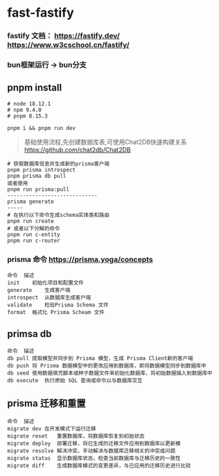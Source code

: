 # fast-fastify
### fastify 文档： https://fastify.dev/ https://www.w3cschool.cn/fastify/

### bun框架运行 -> bun分支

## pnpm install

```
# node 18.12.1
# npm 9.4.0
# pnpm 8.15.3

pnpm i && pnpm run dev
```

> 基础使用流程,先创建数据库表,可使用Chat2DB快速构建关系 https://github.com/chat2db/Chat2DB

```
# 获取数据库信息并生成新的prisma客户端
pnpm prisma introspect
pnpm prisma db pull
或者使用
pnpm run prisma:pull
-----------------------------
prisma generate
-----
# 在执行以下命令生成schema实体类和路由
pnpm run create
# 或者以下分解的命令
pnpm run c-entity
pnpm run c-router
```

### prisma 命令 https://prisma.yoga/concepts
```
命令	描述
init	初始化项目和配置文件
generate	生成客户端
introspect	从数据库生成客户端
validate	检验Prisma Schema 文件
format	格式化 Prisma Scheam 文件
```

## primsa db
```
命令  描述
db pull	提取模型并同步到 Prisma 模型，生成 Prisma Client新的客户端
db push	将 Prisma 数据模型中的更改应用到数据库，即将数据模型同步到数据库中
db seed	使用数据填充脚本或种子数据文件来初始化数据库，将初始数据插入到数据库中
db execute	执行原始 SQL 查询或命令以与数据库交互
```

## prisma 迁移和重置
```
命令	描述
migrate dev	在开发模式下运行迁移
migrate reset	重置数据库，将数据库恢复到初始状态
migrate deploy	部署迁移，将已生成的迁移文件应用到数据库以更新模
migrate resolve	解决冲突，手动解决与数据库迁移相关的冲突或问题
migrate status	显示数据库状态，检查当前数据库与迁移历史的一致性
migrate diff	生成数据库模式的变更差异，与已应用的迁移历史进行比较
```
